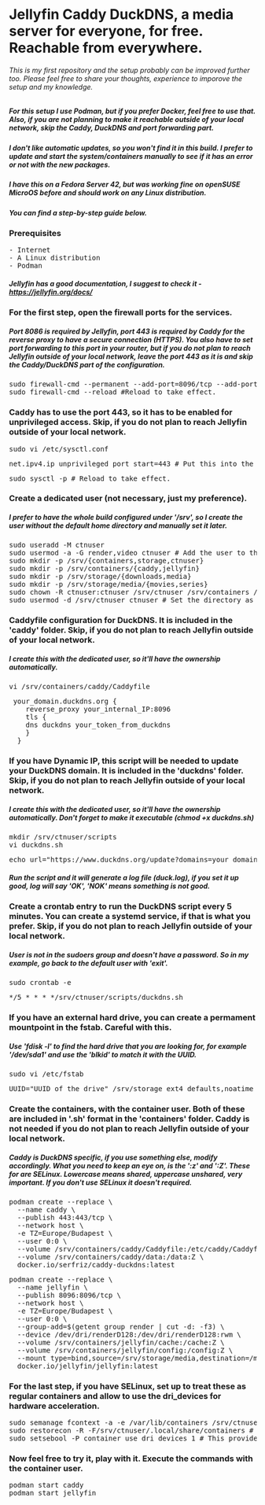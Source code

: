 # Jellyfin Caddy DuckDNS, a media server for everyone, for free. Reachable from everywhere.
###### This is my first repository and the setup probably can be improved further too. Please feel free to share your thoughts, experience to imporove the setup and my knowledge.
##### For this setup I use Podman, but if you prefer Docker, feel free to use that. Also, if you are not planning to make it reachable outside of your local network, skip the Caddy, DuckDNS and port forwarding part.
##### I don't like automatic updates, so you won't find it in this build. I prefer to update and start the system/containers manually to see if it has an error or not with the new packages.
##### I have this on a Fedora Server 42, but was working fine on openSUSE MicroOS before and should work on any Linux distribution.
##### You can find a step-by-step guide below.

### Prerequisites
<pre>- Internet
- A Linux distribution
- Podman</pre>

##### Jellyfin has a good documentation, I suggest to check it - https://jellyfin.org/docs/

### For the first step, open the firewall ports for the services.
##### Port 8086 is required by Jellyfin, port 443 is required by Caddy for the reverse proxy to have a secure connection (HTTPS). You also have to set port forwarding to this port in your router, but if you do not plan to reach Jellyfin outside of your local network, leave the port 443 as it is and skip the Caddy/DuckDNS part of the configuration.
<pre>sudo firewall-cmd --permanent --add-port=8096/tcp --add-port=443/tcp
sudo firewall-cmd --reload #Reload to take effect.</pre>

### Caddy has to use the port 443, so it has to be enabled for unprivileged access. Skip, if you do not plan to reach Jellyfin outside of your local network.
<pre>sudo vi /etc/sysctl.conf</pre>
<pre>net.ipv4.ip_unprivileged_port_start=443 # Put this into the file.</pre>
<pre>sudo sysctl -p # Reload to take effect.</pre>
### Create a dedicated user (not necessary, just my preference).
##### I prefer to have the whole build configured under '/srv', so I create the user without the default home directory and manually set it later.
<pre>sudo useradd -M ctnuser
sudo usermod -a -G render,video ctnuser # Add the user to the render and video groups.
sudo mkdir -p /srv/{containers,storage,ctnuser}
sudo mkdir -p /srv/containers/{caddy,jellyfin}
sudo mkdir -p /srv/storage/{downloads,media}
sudo mkdir -p /srv/storage/media/{movies,series}
sudo chown -R ctnuser:ctnuser /srv/ctnuser /srv/containers /srv/storage # Add the ownership to the user.
sudo usermod -d /srv/ctnuser ctnuser # Set the directory as home for the user.</pre>

### Caddyfile configuration for DuckDNS. It is included in the 'caddy' folder. Skip, if you do not plan to reach Jellyfin outside of your local network.
##### I create this with the dedicated user, so it'll have the ownership automatically.
<pre>vi /srv/containers/caddy/Caddyfile</pre>
 <pre> your_domain.duckdns.org {
    reverse_proxy your_internal_IP:8096 
    tls {
    dns duckdns your_token_from_duckdns
    }
  }</pre>

### If you have Dynamic IP, this script will be needed to update your DuckDNS domain. It is included in the 'duckdns' folder. Skip, if you do not plan to reach Jellyfin outside of your local network.
##### I create this with the dedicated user, so it'll have the ownership automatically. Don't forget to make it executable (chmod +x duckdns.sh)
<pre>mkdir /srv/ctnuser/scripts
vi duckdns.sh</pre>
<pre>echo url="https://www.duckdns.org/update?domains=your_domain&token=your_token_from_duckdns&ip=" | curl -k -o /srv/ctnuser/scripts/duck.log -K -</pre>
##### Run the script and it will generate a log file (duck.log), if you set it up good, log will say 'OK', 'NOK' means something is not good.

### Create a crontab entry to run the DuckDNS script every 5 minutes. You can create a systemd service, if that is what you prefer. Skip, if you do not plan to reach Jellyfin outside of your local network.
##### User is not in the sudoers group and doesn't have a password. So in my example, go back to the default user with 'exit'.
<pre>sudo crontab -e</pre>
<pre>*/5 * * * */srv/ctnuser/scripts/duckdns.sh
</pre>

### If you have an external hard drive, you can create a permament mountpoint in the fstab. Careful with this.
##### Use 'fdisk -l' to find the hard drive that you are looking for, for example '/dev/sda1' and use the 'blkid' to match it with the UUID.
<pre>sudo vi /etc/fstab</pre>
<pre>UUID="UUID_of_the_drive" /srv/storage ext4 defaults,noatime 0 2 # A basic mount, modify if you prefer something else.</pre>

### Create the containers, with the container user. Both of these are included in '.sh' format in the 'containers' folder. Caddy is not needed if you do not plan to reach Jellyfin outside of your local network.
##### Caddy is DuckDNS specific, if you use something else, modify accordingly. What you need to keep an eye on, is the ':z' and ':Z'. These for are SELinux. Lowercase means shared, uppercase unshared, very important. If you don't use SELinux it doesn't required.
<pre>podman create --replace \
  --name caddy \
  --publish 443:443/tcp \
  --network host \
  -e TZ=Europe/Budapest \
  --user 0:0 \
  --volume /srv/containers/caddy/Caddyfile:/etc/caddy/Caddyfile:z \
  --volume /srv/containers/caddy/data:/data:Z \
  docker.io/serfriz/caddy-duckdns:latest</pre>
<pre>podman create --replace \
  --name jellyfin \
  --publish 8096:8096/tcp \
  --network host \
  -e TZ=Europe/Budapest \
  --user 0:0 \
  --group-add=$(getent group render | cut -d: -f3) \
  --device /dev/dri/renderD128:/dev/dri/renderD128:rwm \
  --volume /srv/containers/jellyfin/cache:/cache:Z \
  --volume /srv/containers/jellyfin/config:/config:Z \
  --mount type=bind,source=/srv/storage/media,destination=/media,ro=true,relabel=shared \
  docker.io/jellyfin/jellyfin:latest</pre>

### For the last step, if you have SELinux, set up to treat these as regular containers and allow to use the dri_devices for hardware acceleration.
<pre>sudo semanage fcontext -a -e /var/lib/containers /srv/ctnuser/.local/share/containers # This tell SELinux to treat '/srv/ctnuser/.local/share/containers' as '/var/lib/containers', which is the default.
sudo restorecon -R -F/srv/ctnuser/.local/share/containers # This applies the SELinux labels.
sudo setsebool -P container_use_dri_devices 1 # This provides permissions for containers to access and use DRI devices. It is necessary for hardware acceleration.
</pre>

### Now feel free to try it, play with it. Execute the commands with the container user.
<pre>podman start caddy
podman start jellyfin</pre>

